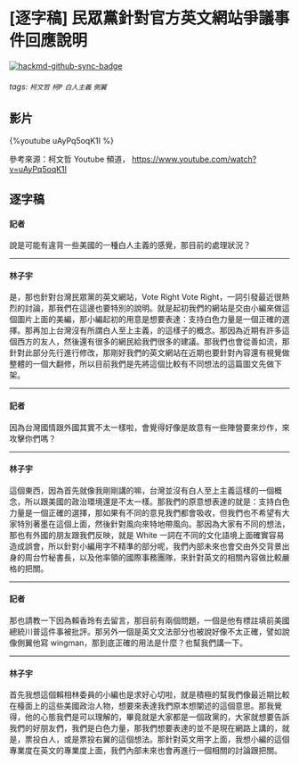 # [逐字稿] 民眾黨針對官方英文網站爭議事件回應說明

[![hackmd-github-sync-badge](https://hackmd.io/nQ1eA2-XTq-4Ude5A3LsmA/badge)](https://hackmd.io/nQ1eA2-XTq-4Ude5A3LsmA)


###### tags: `柯文哲` `柯P` `白人主義` `側翼`

## 影片

{%youtube uAyPq5oqK1I %}

參考來源：柯文哲 Youtube 頻道， https://www.youtube.com/watch?v=uAyPq5oqK1I


## 逐字稿

#### 記者

說是可能有違背一些美國的一種白人主義的感覺，那目前的處理狀況？

---

#### 林子宇

是，那也針對台灣民眾黨的英文網站，Vote Right Vote Right，一詞引發最近很熱烈的討論，那我們在這邊也要特別的說明。就是起初我們的網站是交由小編來做這個圖片上面的美編，那小編起初的用意是想要表達：支持白色力量是一個正確的選擇。那再加上台灣沒有所謂白人至上主義，的這樣子的概念。那因為近期有許多這個西方的友人，然後還有很多的網民給我們很多的建議。那我們也會從善如流，那針對此部分先行進行修改，那剛好我們的英文網站在近期也要針對內容還有視覺做整體的一個大翻修，所以目前我們是先將這個比較有不同想法的這篇圖文先做下架。

---

#### 記者

因為台灣國情跟外國其實不太一樣啦，會覺得好像是故意有一些陣營要來炒作，來攻擊你們嗎？

---

#### 林子宇

這個東西，因為首先就像我剛剛講的嘛，台灣並沒有白人至上主義這樣的一個概念，所以跟美國的政治環境還是不太一樣。那我們的原意想表達的就是：支持白色力量是一個正確的選擇，那如果有不同的意見我們都會吸收，但我們也不希望有大家特別著墨在這個上面，然後針對風向來特地帶風向。那因為大家有不同的想法，那也有外國的朋友跟我們反映，就是 White 一詞在不同的文化語境上面確實容易造成誤會，所以針對小編用字不精準的部分呢，我們內部未來也會交由外交背景出身的周台竹秘書長，以及他率領的國際事務團隊，來針對英文的相關內容做比較嚴格的把關。

---

#### 記者

那也請教一下因為賴香玲有去留言，那目前有兩個問題，一個是他有標註填前美國總統川普這件事被批評。那另外一個是英文文法部分也被說好像不太正確，譬如說像側翼他寫 wingman，那到底正確的用法是什麼？也幫我們講一下。

---

#### 林子宇

首先我想這個賴相林委員的小編也是求好心切啦，就是積極的幫我們像最近期比較在檯面上的這些美國政治人物，想要來表達我們原本想闡述的這個意思。那我覺得，他的心態我們是可以理解的，畢竟就是大家都是一個政黨的，大家就想要告訴我們的好朋友們，我們是白色力量，那我們想要表達的並不是現在網路上講的，就是，票投白人，或是票投右翼的這個想法。那針對英文用字上面，我想小編的這個專業度在英文的專業度上面，我們內部未來也會再進行一個相關的討論跟把關。


